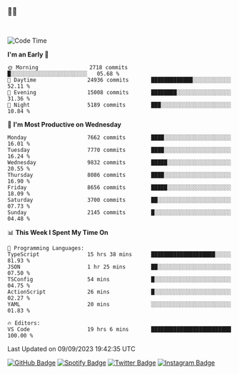 ### 🤙🍺

<!-- <a href="https://github-readme-stats.vercel.app/api?username=hzak2xx&count_private=true&show_icons=true&theme=dracula">
  <img align="center" src="https://github-readme-stats.vercel.app/api?username=hzak2xx&count_private=true&show_icons=true&theme=dracula" />
</a>
</br> -->
</br>

<!--START_SECTION:waka-->
![Code Time](http://img.shields.io/badge/Code%20Time-2%2C761%20hrs%2041%20mins-blue)

**I'm an Early 🐤** 

```text
🌞 Morning                2718 commits        █░░░░░░░░░░░░░░░░░░░░░░░░   05.68 % 
🌆 Daytime                24936 commits       █████████████░░░░░░░░░░░░   52.11 % 
🌃 Evening                15008 commits       ████████░░░░░░░░░░░░░░░░░   31.36 % 
🌙 Night                  5189 commits        ███░░░░░░░░░░░░░░░░░░░░░░   10.84 % 
```
📅 **I'm Most Productive on Wednesday** 

```text
Monday                   7662 commits        ████░░░░░░░░░░░░░░░░░░░░░   16.01 % 
Tuesday                  7770 commits        ████░░░░░░░░░░░░░░░░░░░░░   16.24 % 
Wednesday                9832 commits        █████░░░░░░░░░░░░░░░░░░░░   20.55 % 
Thursday                 8086 commits        ████░░░░░░░░░░░░░░░░░░░░░   16.90 % 
Friday                   8656 commits        █████░░░░░░░░░░░░░░░░░░░░   18.09 % 
Saturday                 3700 commits        ██░░░░░░░░░░░░░░░░░░░░░░░   07.73 % 
Sunday                   2145 commits        █░░░░░░░░░░░░░░░░░░░░░░░░   04.48 % 
```


📊 **This Week I Spent My Time On** 

```text
💬 Programming Languages: 
TypeScript               15 hrs 38 mins      ████████████████████░░░░░   81.93 % 
JSON                     1 hr 25 mins        ██░░░░░░░░░░░░░░░░░░░░░░░   07.50 % 
TSConfig                 54 mins             █░░░░░░░░░░░░░░░░░░░░░░░░   04.75 % 
ActionScript             26 mins             █░░░░░░░░░░░░░░░░░░░░░░░░   02.27 % 
YAML                     20 mins             ░░░░░░░░░░░░░░░░░░░░░░░░░   01.83 % 

🔥 Editors: 
VS Code                  19 hrs 6 mins       █████████████████████████   100.00 % 
```


 Last Updated on 09/09/2023 19:42:35 UTC
<!--END_SECTION:waka-->

[![GitHub Badge](https://img.shields.io/badge/GitHub-100000?style=for-the-badge&logo=github&logoColor=white)](https://github.com/hzak2xx)
[![Spotify Badge](https://img.shields.io/badge/Spotify-1ED760?&style=for-the-badge&logo=spotify&logoColor=white)](https://open.spotify.com/user/uf90s6sbbh75a1mt44clkhkvf)
[![Twitter Badge](https://img.shields.io/badge/Twitter-1DA1F2?style=for-the-badge&logo=twitter&logoColor=white)](https://twitter.com/hzak2xx)
[![Instagram Badge](https://img.shields.io/badge/Instagram-E4405F?style=for-the-badge&logo=instagram&logoColor=white)](https://www.instagram.com/hzak2xx/)
